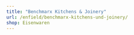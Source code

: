 ```yaml
---
title: "Benchmarx Kitchens & Joinery"
url: /enfield/benchmarx-kitchens-und-joinery/
shop: Eisenwaren
---
```

